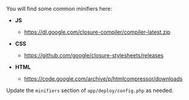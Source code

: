 You will find some common minifiers here:

- **JS**
	- https://dl.google.com/closure-compiler/compiler-latest.zip

- **CSS**
	- https://github.com/google/closure-stylesheets/releases

- **HTML**
	-  https://code.google.com/archive/p/htmlcompressor/downloads

Update the `minifiers` section of `app/deploy/config.php` as needed.

